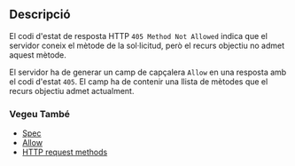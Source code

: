 ## Descripció

El codi d'estat de resposta HTTP `405 Method Not Allowed` indica que el servidor coneix el mètode de la sol·licitud, però el recurs objectiu no admet aquest mètode.

El servidor ha de generar un camp de capçalera `Allow` en una resposta amb el codi d'estat `405`. El camp ha de contenir una llista de mètodes que el recurs objectiu admet actualment.

### Vegeu També

- [Spec](https://www.rfc-editor.org/rfc/rfc9110#status.405)
- [Allow](https://developer.mozilla.org/en-US/docs/Web/HTTP/Headers/Allow)
- [HTTP request methods](https://developer.mozilla.org/en-US/docs/Web/HTTP/Methods)
